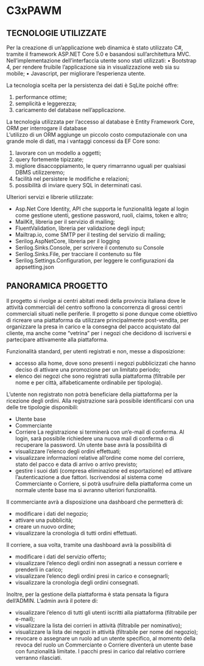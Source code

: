 # C3xPAWM

## TECNOLOGIE UTILIZZATE 

Per la creazione di un’applicazione web dinamica è stato utilizzato C#, tramite il framework ASP.NET Core 5.0 e basandosi sull’architettura MVC. 
Nell’implementazione dell’interfaccia utente sono stati utilizzati:
•	Bootstrap 4, per rendere fruibile l’applicazione sia in visualizzazione web sia su mobile;
•	Javascript, per migliorare l’esperienza utente.

La tecnologia scelta per la persistenza dei dati è SqLite poiché offre:
1.	performance ottime;
2.	semplicità e leggerezza;
3.	caricamento del database nell’applicazione.

La tecnologia utilizzata per l’accesso al database è Entity Framework Core, ORM per interrogare il database  
L’utilizzo di un ORM aggiunge un piccolo costo computazionale con una grande mole di dati, ma i vantaggi concessi da EF Core sono:
1.	lavorare con un modello a oggetti;
2.	query fortemente tipizzate;
3.	migliore disaccoppiamento, le query rimarranno uguali per qualsiasi DBMS utilizzeremo;
4.	facilità nel persistere le modifiche e relazioni;
5.	possibilità di inviare query SQL in determinati casi.

Ulteriori servizi e librerie utilizzate:
-	Asp.Net Core Identity, API che supporta le funzionalità legate al login come gestione utenti, gestione password, ruoli, claims, token e altro;
-	MailKit, libreria per il servizio di mailing;
-	FluentValidation, libreria per validazione degli input;
-	Mailtrap.io, come SMTP per il testing del servizio di mailing;
-	Serilog.AspNetCore, libreria per il logging
  - Serilog.Sinks.Console, per scrivere il contenuto su Console 
  - Serilog.Sinks.File, per tracciare il contenuto su file
  - Serilog.Settings.Configuration, per leggere le configurazioni da appsetting.json



## PANORAMICA PROGETTO

Il progetto si rivolge ai centri abitati medi della provincia italiana dove le attività commerciali del centro soffrono la concorrenza di grossi centri commerciali situati nelle periferie.
Il progetto si pone dunque come obiettivo di ricreare una piattaforma da utilizzare principalmente post-vendita, per organizzare la presa in carico e la consegna del pacco acquistato dal cliente, ma anche come “vetrina” per i negozi che decidono di iscriversi e partecipare attivamente alla piattaforma.

Funzionalità standard, per utenti registrati e non, messe a disposizione:
- accesso alla home, dove sono presenti i negozi pubblicizzati che hanno deciso di attivare una promozione per un limitato periodo;
-	elenco dei negozi che sono registrati sulla piattaforma (filtrabile per nome e per città, alfabeticamente ordinabile per tipologia).

L’utente non registrato non potrà beneficiare della piattaforma per la ricezione degli ordini.
Alla registrazione sarà possibile identificarsi con una delle tre tipologie disponibili:
- Utente base
- Commerciante
- Corriere
La registrazione si terminerà con un’e-mail di conferma.
Al login, sarà possibile richiedere una nuova mail di conferma o di recuperare la password.
Un utente base avrà la possibilità di 
- visualizzare l’elenco degli ordini effettuati;
- visualizzare informazioni relative all’ordine come nome del corriere, stato del pacco e data di arrivo o arrivo previsto;
- gestire i suoi dati (compresa eliminazione ed esportazione) ed attivare l’autenticazione a due fattori.
Iscrivendosi al sistema come Commerciante o Corriere, si potrà usufruire della piattaforma come un normale utente base ma si avranno ulteriori funzionalità.

Il commerciante avrà a disposizione una dashboard che permetterà di:
- modificare i dati del negozio;
- attivare una pubblicità;
- creare un nuovo ordine;
- visualizzare la cronologia di tutti ordini effettuati.


Il corriere, a sua volta, tramite una dashboard avrà la possibilità di 
- modificare i dati del servizio offerto;
- visualizzare l’elenco degli ordini non assegnati a nessun corriere e prenderli in carico;
- visualizzare l’elenco degli ordini presi in carico e consegnarli;
- visualizzare la cronologia degli ordini consegnati. 

Inoltre, per la gestione della piattaforma è stata pensata la figura dell’ADMIN.
L’admin avrà il potere di:
- visualizzare l’elenco di tutti gli utenti iscritti alla piattaforma (filtrabile per e-mail);
- visualizzare la lista dei corrieri in attività (filtrabile per nominativo); 
- visualizzare la lista dei negozi in attività (filtrabile per nome del negozio);
- revocare o assegnare un ruolo ad un utente specifico, al momento della revoca del ruolo un Commerciante o Corriere diventerà un utente base con funzionalità limitate. I pacchi presi in carico dal relativo corriere verranno rilasciati.
